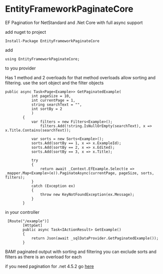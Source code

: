 # EntityFrameworkPaginateCore
EF Pagination for NetStandard and .Net Core with full async support

add nuget to project

```
Install-Package EntityFrameworkPaginateCore
```

add

```
using EntityFrameworkPaginateCore;
```

to you provider

Has 1 method and 2 overloads for that method overloads allow sorting and filtering. use the sort object and the filter objects

```
public async Task<Page<Example>> GetPaginatedExample(
            int pageSize = 10, 
            int currentPage = 1, 
            string searchText = "", 
            int sortBy = 2
            )
        {
            var filters = new Filters<Example>();
                filters.Add(!string.IsNullOrEmpty(searchText), x => x.Title.Contains(searchText));

            var sorts = new Sorts<Example>();
            sorts.Add(sortBy == 1, x => x.ExampleId);
            sorts.Add(sortBy == 2, x => x.Edited);
            sorts.Add(sortBy == 3, x => x.Title);

            try
            {
                return await _Context.EfExample.Select(e => _mapper.Map<Example>(e)).PaginateAsync(currentPage, pageSize, sorts, filters);
            }
            catch (Exception ex)
            {
                throw new KeyNotFoundException(ex.Message);
            }
        }
```

in your controller

```
 [Route("/example")]
        [HttpGet]
        public async Task<IActionResult> GetExample()
        {
            return Json(await _sqlDataProvider.GetPaginatedExample());
        }
```

BAM! paginated output with sorting and filtering you can exclude sorts and filters as there is an overload for each

if you need pagination for .net 4.5.2 go [here](https://github.com/harshwPro/EntityFrameworkPaginate)
